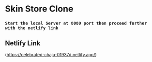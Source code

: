 # Skin Store Clone

### `Start the local Server at 8080 port then proceed further with the netlify link`

## Netlify Link

(https://celebrated-chaja-01937d.netlify.app/)